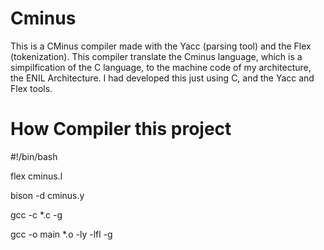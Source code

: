 # Cminus
This is a CMinus compiler made with the Yacc (parsing tool) and the Flex (tokenization). This compiler translate the Cminus language, which is a simpilfication of the C language, to the machine code of my architecture, the ENIL Architecture. I had developed this just using C, and the Yacc and Flex tools.

# How Compiler this project

#!/bin/bash

flex cminus.l

bison -d cminus.y

gcc -c *.c -g

gcc -o main *.o -ly -lfl -g

